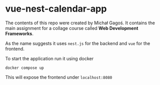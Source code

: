 # vue-nest-calendar-app

The contents of this repo were created by Michał Gagoś. It contains the main assignment for a collage course called **Web Development Frameworks**.

As the name suggests it uses `nest.js` for the backend and `vue` for the frontend.

To start the application run it using docker
```
docker compose up
```

This will expose the frontend under `localhost:8080`